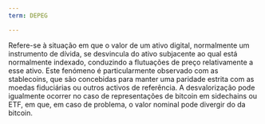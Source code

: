 ```yaml
---
term: DEPEG

---
```

Refere-se à situação em que o valor de um ativo digital, normalmente um instrumento de dívida, se desvincula do ativo subjacente ao qual está normalmente indexado, conduzindo a flutuações de preço relativamente a esse ativo. Este fenómeno é particularmente observado com as stablecoins, que são concebidas para manter uma paridade estrita com as moedas fiduciárias ou outros activos de referência. A desvalorização pode igualmente ocorrer no caso de representações de bitcoin em sidechains ou ETF, em que, em caso de problema, o valor nominal pode divergir do da bitcoin.